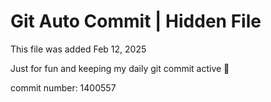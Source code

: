 # Git Auto Commit | Hidden File

This file was added Feb 12, 2025

Just for fun and keeping my daily git commit active 🤪

commit number: 1400557
